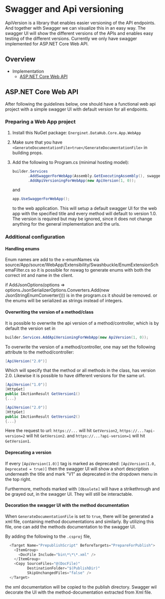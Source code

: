 ﻿# Swagger and Api versioning

ApiVersion is a library that enables easier versioning of the API endpoints.
And together with Swagger we can visualize this in an easy way.
The swagger UI will show the different versions of the APIs and enables easy testing of the different versions.
Currently we only have swagger implemented for ASP.NET Core Web API.

## Overview

- Implementation
    - [ASP.NET Core Web API](#aspnet-core-web-api)

## ASP.NET Core Web API

After following the guidelines below, one should have a functional web api project with a simple swagger UI with default version for all endpoints.

### Preparing a Web App project

1) Install this NuGet package: `Energinet.DataHub.Core.App.WebApp`

2) Make sure that you have `<GenerateDocumentationFile>true</GenerateDocumentationFile>` in building props.

3) Add the following to Program.cs (minimal hosting model):

    ```cs
    builder.Services
           .AddSwaggerForWebApp(Assembly.GetExecutingAssembly(), swaggerUITitle: $"{Title to dislay in swagger ui}")
           .AddApiVersioningForWebApp(new ApiVersion(1, 0));
    ```

    and

    ```cs
    app.UseSwaggerForWebApp();
    ```

    to the web application.
    This will setup a default swagger UI for the web app with the specified title and every method will default to version 1.0.
    The version is required but may be ignored, since it does not change anything for the general implementation and the urls.

### Additional configuration

#### Handling enums

Enum names are add to the x-enumNames via source/App/source/WebApp/Extensibility/Swashbuckle/EnumExtensionSchemaFilter.cs so it is possible
for nswag to generate enums with both the correct int and name in the client.

if AddJsonOptions(options => options.JsonSerializerOptions.Converters.Add(new JsonStringEnumConverter())) is in the program.cs it should be removed.
or the enums will be serialized as strings instead of integers.

#### Overwriting the version of a method/class

It is possible to overwrite the api version of a method/controller, which is by default the version set in

```csharp
builder.Services.AddApiVersioningForWebApp(new ApiVersion(1, 0));
```

To overwrite the version of a method/controller, one may set the following attribute to the method/controller:

```cs
[ApiVersion("2.0")]
```

Which will specify that the method or all methods in the class, has version 2.0.
Likewise it is possible to have different versions for the same url.

```cs
[ApiVersion("1.0")]
[HttpGet]
public IActionResult GetVersion1()
{...}

[ApiVersion("2.0")]
[HttpGet]
public IActionResult GetVersion2()
{...}
 ```

Here the request to url: `https://...` will hit `GetVersion2`, `https://...?api-version=2` will hit `GetVersion2`.
and `https://...?api-version=1` will hit `GetVersion1`.

#### Deprecating a version

If every `[ApiVersion(1.0)]` tag is marked as deprecated: `[ApiVersion(1.0, Deprecated = true)]` then the swagger UI will
show a short description underneath the title and mark "V1" as deprecated in the dropdown menu in the top right.

Furthermore, methods marked with `[Obsolete]` will have a strikethrough and be grayed out, in the swagger UI.
They will still be interactable.

#### Decoration the swagger UI with the method documentation

When `GenerateDocumentationFile` is set to `true`, there will be generated a xml file,
containing method documentations and similarly.
By utilizing this file, one can add the methods documentation to the swagger UI.

By adding the following to the `.csproj` file,

```csharp
  <Target Name="PrepublishScript" BeforeTargets="PrepareForPublish">
    <ItemGroup>
      <DocFile Include="bin\*\*\*.xml" />
    </ItemGroup>
    <Copy SourceFiles="@(DocFile)"
          DestinationFolder="$(PublishDir)"
          SkipUnchangedFiles="false" />
  </Target>
```

the xml documentation will be copied to the
publish directory. Swagger wil decorate the UI with the method-documentation extracted from Xml file.
